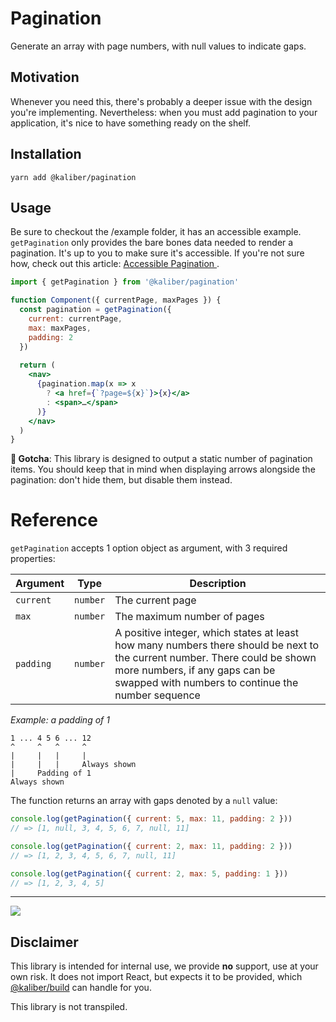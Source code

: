 # Pagination
Generate an array with page numbers, with null values to indicate gaps.

## Motivation
Whenever you need this, there's probably a deeper issue with the design you're implementing. Nevertheless: when you must add pagination to your application, it's nice to have something ready on the shelf. 

## Installation

```x1
yarn add @kaliber/pagination
```

## Usage
Be sure to checkout the /example folder, it has an accessible example. `getPagination` only provides the bare bones data needed to render a pagination. It's up to you to make sure it's accessible. If you're not sure how, check out this article: [Accessible Pagination
](https://www.a11ymatters.com/pattern/pagination/).

```jsx
import { getPagination } from '@kaliber/pagination'

function Component({ currentPage, maxPages }) {
  const pagination = getPagination({ 
    current: currentPage, 
    max: maxPages, 
    padding: 2 
  })
  
  return (
    <nav>
      {pagination.map(x => x
        ? <a href={`?page=${x}`}>{x}</a>
        : <span>…</span>
      )}
    </nav>
  )
}
```

**🚨 Gotcha**: This library is designed to output a static number of pagination items. You should keep that in mind when displaying arrows alongside the pagination: don't hide them, but disable them instead.

# Reference
`getPagination` accepts 1 option object as argument, with 3 required properties:

| Argument   | Type | Description |
|---|---|---|
| `current` | `number` | The current page |
| `max` | `number` | The maximum number of pages |
| `padding` | `number` | A positive integer, which states at least how many numbers there  should be next to the current number. There could be shown more numbers, if any gaps can be swapped with numbers to continue the number sequence |

_Example: a padding of 1_
```
1 ... 4 5 6 ... 12
^     ^   ^     ^
|     |   |     |
|     |   |     Always shown
|     Padding of 1
Always shown
```

The function returns an array with gaps denoted by a `null` value:

```js
console.log(getPagination({ current: 5, max: 11, padding: 2 })) 
// => [1, null, 3, 4, 5, 6, 7, null, 11]
```

```js
console.log(getPagination({ current: 2, max: 11, padding: 2 })) 
// => [1, 2, 3, 4, 5, 6, 7, null, 11]
```

```js
console.log(getPagination({ current: 2, max: 5, padding: 1 })) 
// => [1, 2, 3, 4, 5]
```

---

![](https://media.giphy.com/media/3o6MbdZPdSUE0FE4zC/giphy.gif)

## Disclaimer
This library is intended for internal use, we provide __no__ support, use at your own risk. It does not import React, but expects it to be provided, which [@kaliber/build](https://kaliberjs.github.io/build/) can handle for you.

This library is not transpiled.
